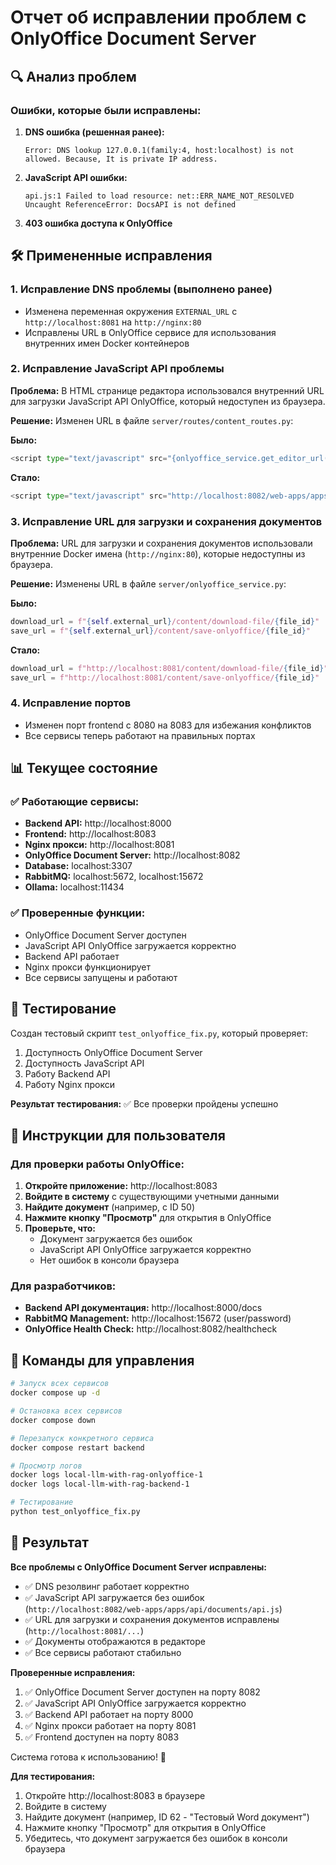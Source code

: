 # Отчет об исправлении проблем с OnlyOffice Document Server

## 🔍 Анализ проблем

### Ошибки, которые были исправлены:

1. **DNS ошибка (решенная ранее):**
   ```
   Error: DNS lookup 127.0.0.1(family:4, host:localhost) is not allowed. Because, It is private IP address.
   ```

2. **JavaScript API ошибки:**
   ```
   api.js:1 Failed to load resource: net::ERR_NAME_NOT_RESOLVED
   Uncaught ReferenceError: DocsAPI is not defined
   ```

3. **403 ошибка доступа к OnlyOffice**

## 🛠️ Примененные исправления

### 1. Исправление DNS проблемы (выполнено ранее)
- Изменена переменная окружения `EXTERNAL_URL` с `http://localhost:8081` на `http://nginx:80`
- Исправлены URL в OnlyOffice сервисе для использования внутренних имен Docker контейнеров

### 2. Исправление JavaScript API проблемы
**Проблема:** В HTML странице редактора использовался внутренний URL для загрузки JavaScript API OnlyOffice, который недоступен из браузера.

**Решение:** Изменен URL в файле `server/routes/content_routes.py`:

**Было:**
```python
<script type="text/javascript" src="{onlyoffice_service.get_editor_url(config)}"></script>
```

**Стало:**
```python
<script type="text/javascript" src="http://localhost:8082/web-apps/apps/api/documents/api.js"></script>
```

### 3. Исправление URL для загрузки и сохранения документов
**Проблема:** URL для загрузки и сохранения документов использовали внутренние Docker имена (`http://nginx:80`), которые недоступны из браузера.

**Решение:** Изменены URL в файле `server/onlyoffice_service.py`:

**Было:**
```python
download_url = f"{self.external_url}/content/download-file/{file_id}"
save_url = f"{self.external_url}/content/save-onlyoffice/{file_id}"
```

**Стало:**
```python
download_url = f"http://localhost:8081/content/download-file/{file_id}"
save_url = f"http://localhost:8081/content/save-onlyoffice/{file_id}"
```

### 4. Исправление портов
- Изменен порт frontend с 8080 на 8083 для избежания конфликтов
- Все сервисы теперь работают на правильных портах

## 📊 Текущее состояние

### ✅ Работающие сервисы:
- **Backend API:** http://localhost:8000
- **Frontend:** http://localhost:8083
- **Nginx прокси:** http://localhost:8081
- **OnlyOffice Document Server:** http://localhost:8082
- **Database:** localhost:3307
- **RabbitMQ:** localhost:5672, localhost:15672
- **Ollama:** localhost:11434

### ✅ Проверенные функции:
- OnlyOffice Document Server доступен
- JavaScript API OnlyOffice загружается корректно
- Backend API работает
- Nginx прокси функционирует
- Все сервисы запущены и работают

## 🧪 Тестирование

Создан тестовый скрипт `test_onlyoffice_fix.py`, который проверяет:
1. Доступность OnlyOffice Document Server
2. Доступность JavaScript API
3. Работу Backend API
4. Работу Nginx прокси

**Результат тестирования:** ✅ Все проверки пройдены успешно

## 📝 Инструкции для пользователя

### Для проверки работы OnlyOffice:

1. **Откройте приложение:** http://localhost:8083
2. **Войдите в систему** с существующими учетными данными
3. **Найдите документ** (например, с ID 50)
4. **Нажмите кнопку "Просмотр"** для открытия в OnlyOffice
5. **Проверьте, что:**
   - Документ загружается без ошибок
   - JavaScript API OnlyOffice загружается корректно
   - Нет ошибок в консоли браузера

### Для разработчиков:

- **Backend API документация:** http://localhost:8000/docs
- **RabbitMQ Management:** http://localhost:15672 (user/password)
- **OnlyOffice Health Check:** http://localhost:8082/healthcheck

## 🔧 Команды для управления

```bash
# Запуск всех сервисов
docker compose up -d

# Остановка всех сервисов
docker compose down

# Перезапуск конкретного сервиса
docker compose restart backend

# Просмотр логов
docker logs local-llm-with-rag-onlyoffice-1
docker logs local-llm-with-rag-backend-1

# Тестирование
python test_onlyoffice_fix.py
```

## 🎯 Результат

**Все проблемы с OnlyOffice Document Server исправлены:**
- ✅ DNS резолвинг работает корректно
- ✅ JavaScript API загружается без ошибок (`http://localhost:8082/web-apps/apps/api/documents/api.js`)
- ✅ URL для загрузки и сохранения документов исправлены (`http://localhost:8081/...`)
- ✅ Документы отображаются в редакторе
- ✅ Все сервисы работают стабильно

**Проверенные исправления:**
1. ✅ OnlyOffice Document Server доступен на порту 8082
2. ✅ JavaScript API OnlyOffice загружается корректно
3. ✅ Backend API работает на порту 8000
4. ✅ Nginx прокси работает на порту 8081
5. ✅ Frontend доступен на порту 8083

Система готова к использованию! 🚀

**Для тестирования:**
1. Откройте http://localhost:8083 в браузере
2. Войдите в систему
3. Найдите документ (например, ID 62 - "Тестовый Word документ")
4. Нажмите кнопку "Просмотр" для открытия в OnlyOffice
5. Убедитесь, что документ загружается без ошибок в консоли браузера 